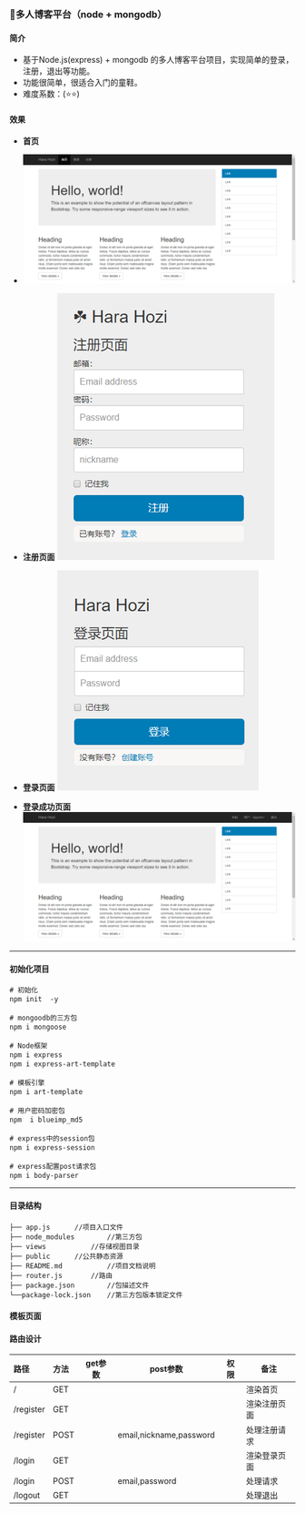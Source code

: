 ### 🍇多人博客平台（node + mongodb）

#### 简介

- 基于Node.js(express) + mongodb 的多人博客平台项目，实现简单的登录，注册，退出等功能。
- 功能很简单，很适合入门的童鞋。
- 难度系数：(⭐⭐)

####  效果

- **首页**
- ![首页](./public/img/shouye.png)



- **注册页面**
![注册页面](./public/img/regester.png)
- **登录页面**
![注册页面](./public/img/login_.png)
- **登录成功页面**
![注册页面](./public/img/login.png)
***************

####  初始化项目

```
# 初始化
npm init  -y 

# mongoodb的三方包
npm i mongoose

# Node框架
npm i express
npm i express-art-template

# 模板引擎
npm i art-template

# 用户密码加密包
npm  i blueimp_md5

# express中的session包
npm i express-session

# express配置post请求包
npm i body-parser
```

*****************

####  目录结构

```
├── app.js		//项目入口文件
├── node_modules     	//第三方包
├── views       	//存储视图目录
├── public	 	//公共静态资源
├── README.md        	//项目文档说明
├── router.js		//路由
├── package.json        //包描述文件
└──package-lock.json    //第三方包版本锁定文件
```

####  模板页面

####  路由设计

| 路径       | 方法 | get参数 |  post参数               | 权限  | 备注         |
| :-------- | :--- | ------- | ----------------------- | ---- | ------------ |
| /         | GET  |         |                         |      | 渲染首页      |
| /register | GET  |         |                         |      | 渲染注册页面  |
| /register | POST |         | email,nickname,password |      | 处理注册请求 |
| /login    | GET  |         |                         |      | 渲染登录页面 |
| /login    | POST |         | email,password          |      | 处理请求     |
| /logout   | GET  |         |                         |      | 处理退出     |


